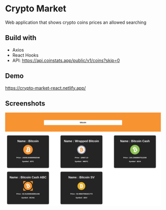 
# Crypto Market

Web application that shows crypto coins prices an allowed searching


## Build with

- Axios
- React Hooks
- API: https://api.coinstats.app/public/v1/coins?skip=0


## Demo

https://crypto-market-react.netlify.app/

## Screenshots

![App Screenshot](screencapture.png)

